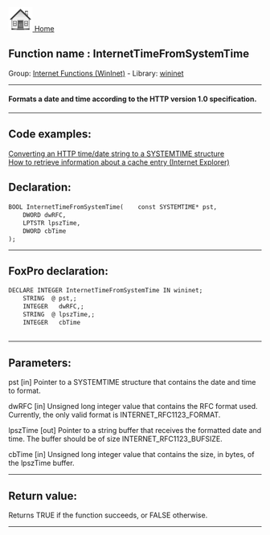 [<img src="../../images/home.png"> Home ](https://github.com/VFPX/Win32API)  

## Function name : InternetTimeFromSystemTime
Group: [Internet Functions (WinInet)](../../functions_group.md#Internet_Functions_(WinInet))  -  Library: [wininet](../../Libraries.md#wininet)  
***  


#### Formats a date and time according to the HTTP version 1.0 specification.
***  


## Code examples:
[Converting an HTTP time/date string to a SYSTEMTIME structure](../../samples/sample_328.md)  
[How to retrieve information about a cache entry (Internet Explorer)](../../samples/sample_332.md)  

## Declaration:
```foxpro  
BOOL InternetTimeFromSystemTime(	const SYSTEMTIME* pst,
	DWORD dwRFC,
	LPTSTR lpszTime,
	DWORD cbTime
);  
```  
***  


## FoxPro declaration:
```foxpro  
DECLARE INTEGER InternetTimeFromSystemTime IN wininet;
	STRING  @ pst,;
	INTEGER   dwRFC,;
	STRING  @ lpszTime,;
	INTEGER   cbTime
  
```  
***  


## Parameters:
pst
[in] Pointer to a SYSTEMTIME structure that contains the date and time to format.

dwRFC
[in] Unsigned long integer value that contains the RFC format used. Currently, the only valid format is INTERNET_RFC1123_FORMAT.

lpszTime
[out] Pointer to a string buffer that receives the formatted date and time. The buffer should be of size INTERNET_RFC1123_BUFSIZE.

cbTime
[in] Unsigned long integer value that contains the size, in bytes, of the lpszTime buffer.  
***  


## Return value:
Returns TRUE if the function succeeds, or FALSE otherwise.  
***  

